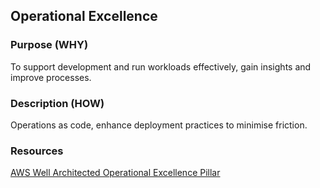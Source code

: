 ## Operational Excellence
### Purpose (WHY)
To support development and run workloads effectively, gain insights and improve processes.
### Description (HOW)
Operations as code, enhance deployment practices to minimise friction.
### Resources
[AWS Well Architected Operational Excellence Pillar](https://docs.aws.amazon.com/wellarchitected/latest/framework/operational-excellence.html)